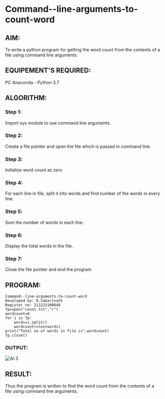 # Command--line-arguments-to-count-word
## AIM:
To write a python program for getting the word count from the contents of a file using command line arguments.
## EQUIPEMENT'S REQUIRED: 
PC
Anaconda - Python 3.7
## ALGORITHM: 
### Step 1:
Import sys module to use command line arguments.
### Step 2: 
 Create a file pointer and open the file which is passed in command line.
### Step 3: 
 Initialize word count as zero
### Step 4:
For each line in file, split it into words and find number of the words in every line.
### Step 5:
Sum the number of words in each line.
### Step 6:
Display the total words in the file.
### Step 7:
Close the file pointer and end the program
## PROGRAM:
```
Command--line-arguments-to-count-word
Developed by: R.Sabarinath
Register no: 212223100048
fp=open("count.txt","r")
wordcount=0
for i in fp:
    words=i.split()
    wordcount+=len(words)
print("Total no of words in file is",wordcount)
fp.close()
```
### OUTPUT:
![AI 3](https://github.com/Sabari-2005/Command--line-arguments-to-count-word/assets/139338709/052244e0-2535-4278-868f-558323c9ede4)
## RESULT:
Thus the program is written to find the word count from the contents of a file using command line arguments.

